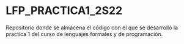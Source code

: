 # LFP_PRACTICA1_2S22
Repositorio donde se almacena el código con el que se desarrolló  la practica 1 del curso de lenguajes formales  y de programación.
